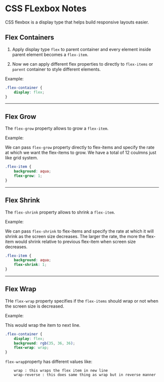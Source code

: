 # CSS FLexbox Notes

CSS flexbox is a display type that helps build responsive layouts easier.

## Flex Containers

1. Apply display type `flex` to parent container and every element inside parent element becomes a `flex-item`.

2. Now we can apply different flex properties to directly to `flex-items` or `parent` container to style different elements.

Example:

```css
.flex-container {
    display: flex;
}
```

<hr/>

## Flex Grow

The `flex-grow` property allows to grow a `flex-item`.

Example:

We can pass `flex-grow` property directly to flex-items and specify the rate at which we want the flex-items to grow. We have a total of 12 coulmns just like grid system.

```css
.flex-item {
    background: aqua;
    flex-grow: 1;
}
```

<hr/>

## Flex Shrink

The `flex-shrink` property allows to shrink a `flex-item`.

Example:

We can pass `flex-shrink` to flex-items and specify the rate at which it will shrink as the screen size decreases. The larger the rate, the more the flex-item would shrink relative to previous flex-item when screen size decreases.

```css
.flex-item {
    background: aqua;
    flex-shrink: 1;
}
```

<hr/>

## Flex Wrap

THe `flex-wrap` property specifies if the `flex-items` should wrap or not when the screen size is decreased.

Example:

This would wrap the item to next line.

```css
.flex-container {
    display: flex;
    background: rgb(35, 36, 36);
    flex-wrap: wrap;
}
```

`flex-wrap`property has different values like:

```
    wrap : this wraps the flex item in new line
    wrap-reverse : this does same thing as wrap but in reverse manner
```
